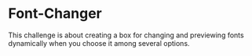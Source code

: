# Font-Changer
This challenge is about creating a box for changing and previewing fonts dynamically when you choose it among several options.
